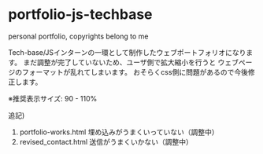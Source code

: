 # portfolio-js-techbase
personal portfolio, copyrights belong to me

Tech-base/JSインターンの一環として制作したウェブポートフォリオになります。
まだ調整が完了していないため、ユーザ側で拡大縮小を行うと
ウェブページのフォーマットが乱れてしまいます。
おそらくcss側に問題があるので今後修正します。

※推奨表示サイズ: 90 - 110%

追記)
1. portfolio-works.html 埋め込みがうまくいっていない（調整中）
2. revised_contact.html 送信がうまくいかない（調整中）

